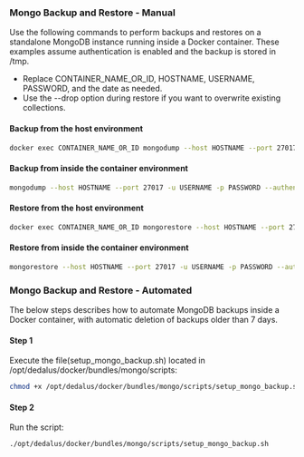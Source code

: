 ### Mongo Backup and Restore - Manual

Use the following commands to perform backups and restores on a standalone MongoDB instance running inside a Docker container. These examples assume authentication is enabled and the backup is stored in /tmp.

- Replace CONTAINER_NAME_OR_ID, HOSTNAME, USERNAME, PASSWORD, and the date as needed.
- Use the --drop option during restore if you want to overwrite existing collections.

#### Backup from the host environment
```bash
docker exec CONTAINER_NAME_OR_ID mongodump --host HOSTNAME --port 27017 -u USERNAME -p PASSWORD --authenticationDatabase admin --out /tmp/mongodump-$(date +%Y%m%d_%H%M%S)
```

#### Backup from inside the container environment
```bash
mongodump --host HOSTNAME --port 27017 -u USERNAME -p PASSWORD --authenticationDatabase admin --out /tmp/mongodump-$(date +%Y%m%d_%H%M%S)
```

#### Restore from the host environment
```bash
docker exec CONTAINER_NAME_OR_ID mongorestore --host HOSTNAME --port 27017 -u USERNAME -p PASSWORD --authenticationDatabase admin /tmp/mongodump-TIMESTAMP
```

#### Restore from inside the container environment
```bash
mongorestore --host HOSTNAME --port 27017 -u USERNAME -p PASSWORD --authenticationDatabase admin /tmp/mongodump-TIMESTAMP
```

### Mongo Backup and Restore - Automated

The below steps describes how to automate MongoDB backups inside a Docker container, with automatic deletion of backups older than 7 days.

#### Step 1
Execute the file(setup_mongo_backup.sh) located in /opt/dedalus/docker/bundles/mongo/scripts:
```bash
chmod +x /opt/dedalus/docker/bundles/mongo/scripts/setup_mongo_backup.sh
```

#### Step 2
Run the script:
```bash
./opt/dedalus/docker/bundles/mongo/scripts/setup_mongo_backup.sh
```